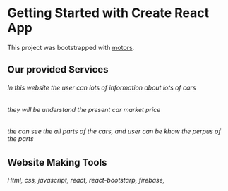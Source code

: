 # Getting Started with Create React App

This project was bootstrapped with [motors](https://car-market-7ddb5.web.app/).

## Our provided Services
###### In this website the user can lots of information about lots of cars
###### they will be understand the present car market price 
###### the can see the all parts of the cars, and user can be khow the perpus of the parts 


## Website Making Tools

###### Html, css, javascript, react, react-bootstarp, firebase, 





